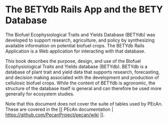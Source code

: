The BETYdb Rails App and the BETY Database
=======
The Biofuel Ecophysiological Traits and Yields Database (BETYdb) was developed to support research, agriculture, and policy by synthesizing available information on potential biofuel crops.  The BETYdb Rails Application is a Web application for interacting with that database.

This book describes the purpose, design, and use of the Biofuel
Ecophysiological Traits and Yields database (BETYdb). BETYdb is a
database of plant trait and yield data that supports research,
forecasting, and decision making associated with the development and
production of cellulosic biofuel crops. While the content of BETYdb is
agronomic, the structure of the database itself is general and can
therefore be used more generally for ecosystem studies.

Note that this document does not cover the suite of tables used by PEcAn. 
These are covered in the [[ PEcAn documentation | https://github.com/PecanProject/pecan/wiki ]].